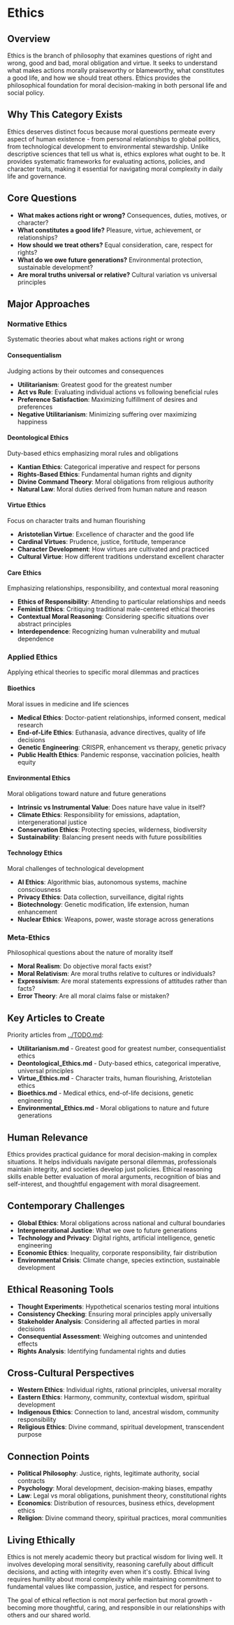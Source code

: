 # Ethics

## Overview
Ethics is the branch of philosophy that examines questions of right and wrong, good and bad, moral obligation and virtue. It seeks to understand what makes actions morally praiseworthy or blameworthy, what constitutes a good life, and how we should treat others. Ethics provides the philosophical foundation for moral decision-making in both personal life and social policy.

## Why This Category Exists
Ethics deserves distinct focus because moral questions permeate every aspect of human existence - from personal relationships to global politics, from technological development to environmental stewardship. Unlike descriptive sciences that tell us what is, ethics explores what ought to be. It provides systematic frameworks for evaluating actions, policies, and character traits, making it essential for navigating moral complexity in daily life and governance.

## Core Questions
- **What makes actions right or wrong?** Consequences, duties, motives, or character?
- **What constitutes a good life?** Pleasure, virtue, achievement, or relationships?
- **How should we treat others?** Equal consideration, care, respect for rights?
- **What do we owe future generations?** Environmental protection, sustainable development?
- **Are moral truths universal or relative?** Cultural variation vs universal principles

## Major Approaches

### Normative Ethics
Systematic theories about what makes actions right or wrong

#### **Consequentialism**
Judging actions by their outcomes and consequences
- **Utilitarianism**: Greatest good for the greatest number
- **Act vs Rule**: Evaluating individual actions vs following beneficial rules
- **Preference Satisfaction**: Maximizing fulfillment of desires and preferences
- **Negative Utilitarianism**: Minimizing suffering over maximizing happiness

#### **Deontological Ethics**
Duty-based ethics emphasizing moral rules and obligations
- **Kantian Ethics**: Categorical imperative and respect for persons
- **Rights-Based Ethics**: Fundamental human rights and dignity
- **Divine Command Theory**: Moral obligations from religious authority
- **Natural Law**: Moral duties derived from human nature and reason

#### **Virtue Ethics**
Focus on character traits and human flourishing
- **Aristotelian Virtue**: Excellence of character and the good life
- **Cardinal Virtues**: Prudence, justice, fortitude, temperance
- **Character Development**: How virtues are cultivated and practiced
- **Cultural Virtue**: How different traditions understand excellent character

#### **Care Ethics**
Emphasizing relationships, responsibility, and contextual moral reasoning
- **Ethics of Responsibility**: Attending to particular relationships and needs
- **Feminist Ethics**: Critiquing traditional male-centered ethical theories
- **Contextual Moral Reasoning**: Considering specific situations over abstract principles
- **Interdependence**: Recognizing human vulnerability and mutual dependence

### Applied Ethics
Applying ethical theories to specific moral dilemmas and practices

#### **Bioethics**
Moral issues in medicine and life sciences
- **Medical Ethics**: Doctor-patient relationships, informed consent, medical research
- **End-of-Life Ethics**: Euthanasia, advance directives, quality of life decisions
- **Genetic Engineering**: CRISPR, enhancement vs therapy, genetic privacy
- **Public Health Ethics**: Pandemic response, vaccination policies, health equity

#### **Environmental Ethics**
Moral obligations toward nature and future generations
- **Intrinsic vs Instrumental Value**: Does nature have value in itself?
- **Climate Ethics**: Responsibility for emissions, adaptation, intergenerational justice
- **Conservation Ethics**: Protecting species, wilderness, biodiversity
- **Sustainability**: Balancing present needs with future possibilities

#### **Technology Ethics**
Moral challenges of technological development
- **AI Ethics**: Algorithmic bias, autonomous systems, machine consciousness
- **Privacy Ethics**: Data collection, surveillance, digital rights
- **Biotechnology**: Genetic modification, life extension, human enhancement
- **Nuclear Ethics**: Weapons, power, waste storage across generations

### Meta-Ethics
Philosophical questions about the nature of morality itself
- **Moral Realism**: Do objective moral facts exist?
- **Moral Relativism**: Are moral truths relative to cultures or individuals?
- **Expressivism**: Are moral statements expressions of attitudes rather than facts?
- **Error Theory**: Are all moral claims false or mistaken?

## Key Articles to Create
Priority articles from [../TODO.md](../TODO.md#ethics-articles):
- **Utilitarianism.md** - Greatest good for greatest number, consequentialist ethics
- **Deontological_Ethics.md** - Duty-based ethics, categorical imperative, universal principles
- **Virtue_Ethics.md** - Character traits, human flourishing, Aristotelian ethics
- **Bioethics.md** - Medical ethics, end-of-life decisions, genetic engineering
- **Environmental_Ethics.md** - Moral obligations to nature and future generations

## Human Relevance
Ethics provides practical guidance for moral decision-making in complex situations. It helps individuals navigate personal dilemmas, professionals maintain integrity, and societies develop just policies. Ethical reasoning skills enable better evaluation of moral arguments, recognition of bias and self-interest, and thoughtful engagement with moral disagreement.

## Contemporary Challenges
- **Global Ethics**: Moral obligations across national and cultural boundaries
- **Intergenerational Justice**: What we owe to future generations
- **Technology and Privacy**: Digital rights, artificial intelligence, genetic engineering
- **Economic Ethics**: Inequality, corporate responsibility, fair distribution
- **Environmental Crisis**: Climate change, species extinction, sustainable development

## Ethical Reasoning Tools
- **Thought Experiments**: Hypothetical scenarios testing moral intuitions
- **Consistency Checking**: Ensuring moral principles apply universally
- **Stakeholder Analysis**: Considering all affected parties in moral decisions
- **Consequential Assessment**: Weighing outcomes and unintended effects
- **Rights Analysis**: Identifying fundamental rights and duties

## Cross-Cultural Perspectives
- **Western Ethics**: Individual rights, rational principles, universal morality
- **Eastern Ethics**: Harmony, community, contextual wisdom, spiritual development
- **Indigenous Ethics**: Connection to land, ancestral wisdom, community responsibility
- **Religious Ethics**: Divine command, spiritual development, transcendent purpose

## Connection Points
- **Political Philosophy**: Justice, rights, legitimate authority, social contracts
- **Psychology**: Moral development, decision-making biases, empathy
- **Law**: Legal vs moral obligations, punishment theory, constitutional rights
- **Economics**: Distribution of resources, business ethics, development ethics
- **Religion**: Divine command theory, spiritual practices, moral communities

## Living Ethically
Ethics is not merely academic theory but practical wisdom for living well. It involves developing moral sensitivity, reasoning carefully about difficult decisions, and acting with integrity even when it's costly. Ethical living requires humility about moral complexity while maintaining commitment to fundamental values like compassion, justice, and respect for persons.

The goal of ethical reflection is not moral perfection but moral growth - becoming more thoughtful, caring, and responsible in our relationships with others and our shared world.

